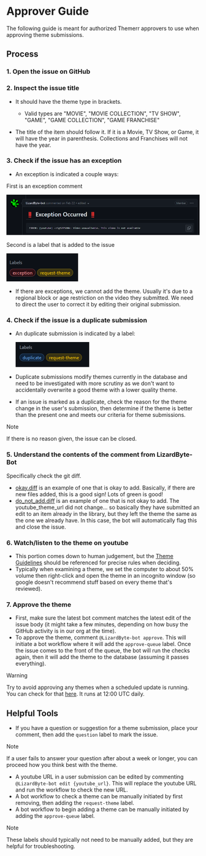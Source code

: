 # Approver Guide

The following guide is meant for authorized Themerr approvers to use when approving theme submissions.

## Process

### 1.  Open the issue on GitHub
### 2.  Inspect the issue title

  - It should have the theme type in brackets.
  
    - Valid types are "MOVIE", "MOVIE COLLECTION", "TV SHOW", "GAME", "GAME COLLECTION", "GAME FRANCHISE"
	
  - The title of the item should follow it. If it is a Movie, TV Show, or Game, it will have the year in parenthesis.
    Collections and Franchises will not have the year.

### 3.  Check if the issue has an exception

- An exception is indicated a couple ways:

First is an exception comment

  ![exception1](../docs/images/exception1.png)

Second is a label that is added to the issue

  ![exception2](../docs/images/exception2.png)

- If there are exceptions, we cannot add the theme.
  Usually it's due to a regional block or age restriction on the video they submitted.
  We need to direct the user to correct it by editing their original submission.

### 4.  Check if the issue is a duplicate submission

- An duplicate submission is indicated by a label:

  ![duplicate](../docs/images/duplicate.png)

- Duplicate submissions modify themes currently in the database and need to be investigated with more scrutiny as we
  don't want to accidentally overwrite a good theme with a lower quality theme.
- If an issue is marked as a duplicate, check the reason for the theme change in the user's submission, then determine
  if the theme is better than the present one and meets our criteria for theme submissions.
> [!NOTE]
> If there is no reason given, the issue can be closed.

### 5. Understand the contents of the comment from LizardByte-Bot

Specifically check the git diff.

- [okay.diff](../docs/references/okay.diff) is an example of one that is okay to add.
  Basically, if there are new files added, this is a good sign! Lots of green is good!
- [do_not_add.diff](../docs/references/do_not_add.diff) is an example of one that is not okay to add.
  The youtube_theme_url did not change... so basically they have submitted an edit to an item already in the library,
  but they left the theme the same as the one we already have.
  In this case, the bot will automatically flag this and close the issue.

### 6. Watch/listen to the theme on youtube

- This portion comes down to human judgement, but the [Theme Guidelines](../docs/Theme_Guidelines.md) should be
  referenced for precise rules when deciding.
- Typically when examining a theme, we set the computer to about 50% volume then right-click and open the theme in an
  incognito window (so google doesn't recommend stuff based on every theme that's reviewed).

### 7. Approve the theme

- First, make sure the latest bot comment matches the latest edit of the issue body (it might take a few minutes,
  depending on how busy the GitHub activity is in our org at the time).
- To approve the theme, comment `@LizardByte-bot approve`. This will initiate a bot workflow where it will add the
  `approve-queue` label. Once the issue comes to the front of the queue, the bot will run the checks again, then it
  will add the theme to the database (assuming it passes everything).
> [!WARNING]
> Try to avoid approving any themes when a scheduled update is running.
  You can check for that [here](https://github.com/LizardByte/ThemerrDB/actions/workflows/update-pages.yml?query=event%3Aschedule).
  It runs at 12:00 UTC daily.

## Helpful Tools

- If you have a question or suggestion for a theme submission, place your comment, then add the `question` label to mark the issue.
> [!NOTE]
> If a user fails to answer your question after about a week or longer, you can proceed how you think best with the theme.
- A youtube URL in a user submission can be edited by commenting `@LizardByte-bot edit {youtube_url}`.
  This will replace the youtube URL and run the workflow to check the new URL.
- A bot workflow to check a theme can be manually initiated by first removing, then adding the `request-theme` label.
- A bot workflow to begin adding a theme can be manually initiated by adding the `approve-queue` label.
> [!NOTE]
> These labels should typically not need to be manually added, but they are helpful for troubleshooting.
